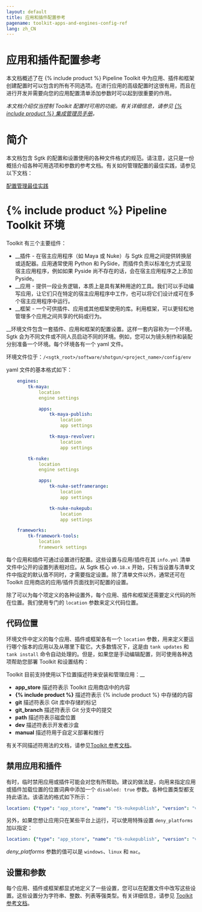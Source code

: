 ```yaml
---
layout: default
title: 应用和插件配置参考
pagename: toolkit-apps-and-engines-config-ref
lang: zh_CN
---
```


# 应用和插件配置参考

本文档概述了在 {% include product %} Pipeline Toolkit 中为应用、插件和框架创建配置时可以包含的所有不同选项。在进行应用的高级配置时这很有用，而且在进行开发并需要向您的应用配置清单添加参数时可以起到很重要的作用。

_本文档介绍仅当控制 Toolkit 配置时可用的功能。有关详细信息，请参见 [{% include product %} 集成管理员手册](https://support.shotgunsoftware.com/hc/zh-cn/articles/115000067493)。_

# 简介

本文档包含 Sgtk 的配置和设置使用的各种文件格式的规范。请注意，这只是一份概括介绍各种可用选项和参数的参考文档。有关如何管理配置的最佳实践，请参见以下文档：

[配置管理最佳实践](https://support.shotgunsoftware.com/hc/zh-cn/articles/219033168)

# {% include product %} Pipeline Toolkit 环境

Toolkit 有三个主要组件：

- __插件 - 在宿主应用程序（如 Maya 或 Nuke）与 Sgtk 应用之间提供转换层或适配器。应用通常使用 Python 和 PySide，而插件负责以标准化方式呈现宿主应用程序，例如如果 Pyside 尚不存在的话，会在宿主应用程序之上添加 Pyside。
- __应用 - 提供一段业务逻辑，本质上是具有某种用途的工具。我们可以手动编写应用，让它们只在特定的宿主应用程序中工作，也可以将它们设计成可在多个宿主应用程序中运行。
- __框架 - 一个可供插件、应用或其他框架使用的库。利用框架，可以更轻松地管理多个应用之间共享的代码或行为。

__环境文件包含一套插件、应用和框架的配置设置。这样一套内容称为一个环境。Sgtk 会为不同文件或不同人员启动不同的环境。例如，您可以为镜头制作和装配分别准备一个环境。每个环境各有一个 yaml 文件。

环境文件位于：`/<sgtk_root>/software/shotgun/<project_name>/config/env`

yaml 文件的基本格式如下：

```yaml
    engines:
        tk-maya:
            location
            engine settings

            apps:
                tk-maya-publish:
                    location
                    app settings

                tk-maya-revolver:
                    location
                    app settings

        tk-nuke:
            location
            engine settings

            apps:
                tk-nuke-setframerange:
                    location
                    app settings

                tk-nuke-nukepub:
                    location
                    app settings

    frameworks:
        tk-framework-tools:
            location
            framework settings
```

每个应用和插件可通过设置进行配置。这些设置与应用/插件在其 `info.yml` 清单文件中公开的设置列表相对应。从 Sgtk 核心 `v0.18.x` 开始，只有当设置与清单文件中指定的默认值不同时，才需要指定设置。除了清单文件以外，通常还可在 Toolkit 应用商店的应用/插件页面找到可配置的设置。

除了可以为每个项定义的各种设置外，每个应用、插件和框架还需要定义代码的所在位置。我们使用专门的 `location` 参数来定义代码位置。

## 代码位置

环境文件中定义的每个应用、插件或框架各有一个 `location` 参数，用来定义要运行哪个版本的应用以及从哪里下载它。大多数情况下，这是由 `tank updates` 和 `tank install` 命令自动处理的。但是，如果您是手动编辑配置，则可使用各种选项帮助您部署 Toolkit 和设置结构：

Toolkit 目前支持使用以下位置描述符来安装和管理应用：__

- **app_store** 描述符表示 Toolkit 应用商店中的内容
- **{% include product %}** 描述符表示 {% include product %} 中存储的内容
- **git** 描述符表示 Git 库中存储的标记
- **git_branch** 描述符表示 Git 分支中的提交
- **path** 描述符表示磁盘位置
- **dev** 描述符表示开发者沙盒
- **manual** 描述符用于自定义部署和推行

有关不同描述符用法的文档，请参见[Toolkit 参考文档](http://developer.shotgridsoftware.com/tk-core/descriptor.html#descriptor-types)。

## 禁用应用和插件

有时，临时禁用应用或插件可能会对您有所帮助。建议的做法是，向用来指定应用或插件加载位置的位置词典中添加一个 `disabled: true` 参数。各种位置类型都支持此语法。该语法的格式如下所示：

```yaml
location: {"type": "app_store", "name": "tk-nukepublish", "version": "v0.5.0", "disabled": true}
```

另外，如果您想让应用只在某些平台上运行，可以使用特殊设置 `deny_platforms` 加以指定：

```yaml
location: {"type": "app_store", "name": "tk-nukepublish", "version": "v0.5.0", "deny_platforms": [windows, linux]}
```

_deny_platforms_ 参数的值可以是 `windows`、`linux` 和 `mac`。

## 设置和参数

每个应用、插件或框架都显式地定义了一些设置，您可以在配置文件中改写这些设置。这些设置分为字符串、整数、列表等强类型。有关详细信息，请参见 [Toolkit 参考文档](http://developer.shotgridsoftware.com/tk-core/platform.html#configuration-and-info-yml-manifest)。
